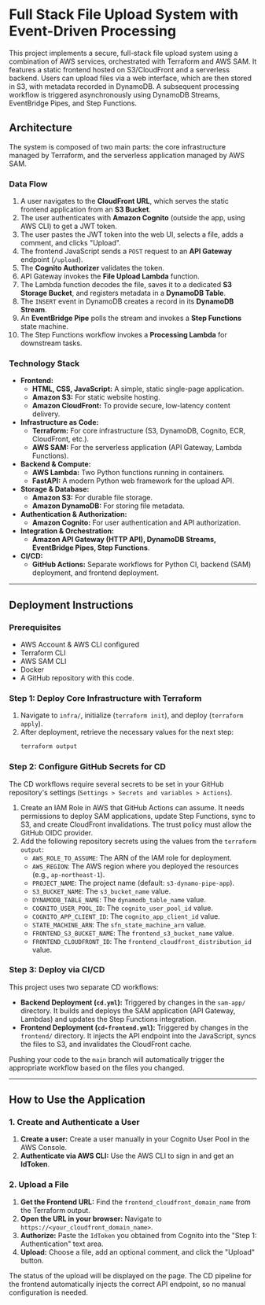 # Full Stack File Upload System with Event-Driven Processing

This project implements a secure, full-stack file upload system using a combination of AWS services, orchestrated with Terraform and AWS SAM. It features a static frontend hosted on S3/CloudFront and a serverless backend. Users can upload files via a web interface, which are then stored in S3, with metadata recorded in DynamoDB. A subsequent processing workflow is triggered asynchronously using DynamoDB Streams, EventBridge Pipes, and Step Functions.

## Architecture

The system is composed of two main parts: the core infrastructure managed by Terraform, and the serverless application managed by AWS SAM.

### Data Flow

1.  A user navigates to the **CloudFront URL**, which serves the static frontend application from an **S3 Bucket**.
2.  The user authenticates with **Amazon Cognito** (outside the app, using AWS CLI) to get a JWT token.
3.  The user pastes the JWT token into the web UI, selects a file, adds a comment, and clicks "Upload".
4.  The frontend JavaScript sends a `POST` request to an **API Gateway** endpoint (`/upload`).
5.  The **Cognito Authorizer** validates the token.
6.  API Gateway invokes the **File Upload Lambda** function.
7.  The Lambda function decodes the file, saves it to a dedicated **S3 Storage Bucket**, and registers metadata in a **DynamoDB Table**.
8.  The `INSERT` event in DynamoDB creates a record in its **DynamoDB Stream**.
9.  An **EventBridge Pipe** polls the stream and invokes a **Step Functions** state machine.
10. The Step Functions workflow invokes a **Processing Lambda** for downstream tasks.

### Technology Stack

*   **Frontend:**
    *   **HTML, CSS, JavaScript:** A simple, static single-page application.
    *   **Amazon S3:** For static website hosting.
    *   **Amazon CloudFront:** To provide secure, low-latency content delivery.
*   **Infrastructure as Code:**
    *   **Terraform:** For core infrastructure (S3, DynamoDB, Cognito, ECR, CloudFront, etc.).
    *   **AWS SAM:** For the serverless application (API Gateway, Lambda Functions).
*   **Backend & Compute:**
    *   **AWS Lambda:** Two Python functions running in containers.
    *   **FastAPI:** A modern Python web framework for the upload API.
*   **Storage & Database:**
    *   **Amazon S3:** For durable file storage.
    *   **Amazon DynamoDB:** For storing file metadata.
*   **Authentication & Authorization:**
    *   **Amazon Cognito:** For user authentication and API authorization.
*   **Integration & Orchestration:**
    *   **Amazon API Gateway (HTTP API), DynamoDB Streams, EventBridge Pipes, Step Functions**.
*   **CI/CD:**
    *   **GitHub Actions:** Separate workflows for Python CI, backend (SAM) deployment, and frontend deployment.

---

## Deployment Instructions

### Prerequisites

*   AWS Account & AWS CLI configured
*   Terraform CLI
*   AWS SAM CLI
*   Docker
*   A GitHub repository with this code.

### Step 1: Deploy Core Infrastructure with Terraform

1.  Navigate to `infra/`, initialize (`terraform init`), and deploy (`terraform apply`).
2.  After deployment, retrieve the necessary values for the next step:
    ```sh
    terraform output
    ```

### Step 2: Configure GitHub Secrets for CD

The CD workflows require several secrets to be set in your GitHub repository's settings (`Settings > Secrets and variables > Actions`).

1.  Create an IAM Role in AWS that GitHub Actions can assume. It needs permissions to deploy SAM applications, update Step Functions, sync to S3, and create CloudFront invalidations. The trust policy must allow the GitHub OIDC provider.
2.  Add the following repository secrets using the values from the `terraform output`:
    *   `AWS_ROLE_TO_ASSUME`: The ARN of the IAM role for deployment.
    *   `AWS_REGION`: The AWS region where you deployed the resources (e.g., `ap-northeast-1`).
    *   `PROJECT_NAME`: The project name (default: `s3-dynamo-pipe-app`).
    *   `S3_BUCKET_NAME`: The `s3_bucket_name` value.
    *   `DYNAMODB_TABLE_NAME`: The `dynamodb_table_name` value.
    *   `COGNITO_USER_POOL_ID`: The `cognito_user_pool_id` value.
    *   `COGNITO_APP_CLIENT_ID`: The `cognito_app_client_id` value.
    *   `STATE_MACHINE_ARN`: The `sfn_state_machine_arn` value.
    *   `FRONTEND_S3_BUCKET_NAME`: The `frontend_s3_bucket_name` value.
    *   `FRONTEND_CLOUDFRONT_ID`: The `frontend_cloudfront_distribution_id` value.

### Step 3: Deploy via CI/CD

This project uses two separate CD workflows:

*   **Backend Deployment (`cd.yml`):** Triggered by changes in the `sam-app/` directory. It builds and deploys the SAM application (API Gateway, Lambdas) and updates the Step Functions integration.
*   **Frontend Deployment (`cd-frontend.yml`):** Triggered by changes in the `frontend/` directory. It injects the API endpoint into the JavaScript, syncs the files to S3, and invalidates the CloudFront cache.

Pushing your code to the `main` branch will automatically trigger the appropriate workflow based on the files you changed.

---

## How to Use the Application

### 1. Create and Authenticate a User

1.  **Create a user:** Create a user manually in your Cognito User Pool in the AWS Console.
2.  **Authenticate via AWS CLI:** Use the AWS CLI to sign in and get an **IdToken**.

### 2. Upload a File

1.  **Get the Frontend URL:** Find the `frontend_cloudfront_domain_name` from the Terraform output.
2.  **Open the URL in your browser:** Navigate to `https://<your_cloudfront_domain_name>`.
3.  **Authorize:** Paste the `IdToken` you obtained from Cognito into the "Step 1: Authentication" text area.
4.  **Upload:** Choose a file, add an optional comment, and click the "Upload" button.

The status of the upload will be displayed on the page. The CD pipeline for the frontend automatically injects the correct API endpoint, so no manual configuration is needed.
